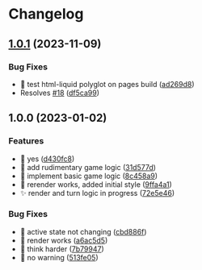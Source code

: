 # Changelog

## [1.0.1](https://github.com/qb20nh/ttt-infinite/compare/v1.0.0...v1.0.1) (2023-11-09)


### Bug Fixes

* :green_heart: test html-liquid polyglot on pages build ([ad269d8](https://github.com/qb20nh/ttt-infinite/commit/ad269d8220bf621457b9de0217957f7ba9a3ea8b))
* Resolves [#18](https://github.com/qb20nh/ttt-infinite/issues/18) ([df5ca99](https://github.com/qb20nh/ttt-infinite/commit/df5ca990e29a59bdca7eed90f308de399bd79f07))

## 1.0.0 (2023-01-02)


### Features

* :art: yes ([d430fc8](https://github.com/qb20nh/ttt-infinite/commit/d430fc8598027e0ab9b7f539aef502cfd1cb8d3a))
* :construction: add rudimentary game logic ([31d577d](https://github.com/qb20nh/ttt-infinite/commit/31d577d4d80f6786e61755e926c0314447eb37cd))
* :construction: implement basic game logic ([8c458a9](https://github.com/qb20nh/ttt-infinite/commit/8c458a9b161f0e316885a0ed8496072247c2b3ea))
* :lipstick: rerender works, added initial style ([9ffa4a1](https://github.com/qb20nh/ttt-infinite/commit/9ffa4a1c28cffddb494885733fa3631f26e6eadc))
* :sparkles: render and turn logic in progress ([72e5e46](https://github.com/qb20nh/ttt-infinite/commit/72e5e46ebbf72d9cd9e6c98aa74c7bd709b83577))


### Bug Fixes

* :bug: active state not changing ([cbd886f](https://github.com/qb20nh/ttt-infinite/commit/cbd886f53ba02d590bbbcc9cf19a0dd05c854ac1))
* :bug: render works ([a6ac5d5](https://github.com/qb20nh/ttt-infinite/commit/a6ac5d5f18ece7ab32ad0664067ecb31bd16dd2f))
* :poop: think harder ([7b79947](https://github.com/qb20nh/ttt-infinite/commit/7b799474f89f71a1eb40e2bf3a4377139e8de7b8))
* :rotating_light: no warning ([513fe05](https://github.com/qb20nh/ttt-infinite/commit/513fe05920bb3159eb0ee829a1722c7baddfc15a))
